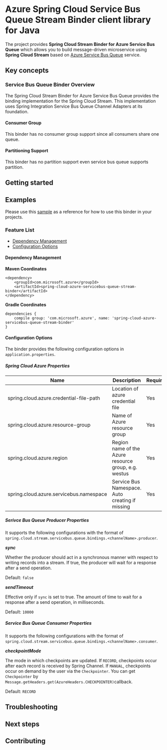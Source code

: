 # Azure Spring Cloud Service Bus Queue Stream Binder client library for Java

The project provides **Spring Cloud Stream Binder for Azure Service Bus Queue** which allows you to build message-driven 
microservice using **Spring Cloud Stream** based on [Azure Service Bus Queue](https://azure.microsoft.com/en-us/services/service-bus/) service.

## Key concepts

### Service Bus Queue Binder Overview

The Spring Cloud Stream Binder for Azure Service Bus Queue provides the binding implementation for the Spring Cloud Stream.
This implementation uses Spring Integration Service Bus Queue Channel Adapters at its foundation. 

#### Consumer Group

This binder has no consumer group support since all consumers share one queue.

#### Partitioning Support

This binder has no partition support even service bus queue supports partition.

## Getting started

## Examples

Please use this [sample](../../spring-cloud-azure-samples/servicebus-queue-binder-sample/) as a reference
for how to use this binder in your projects. 

### Feature List 

- [Dependency Management](#dependency-management)
- [Configuration Options](#configuration-options)

#### Dependency Management

**Maven Coordinates** 
```
<dependency>
    <groupId>com.microsoft.azure</groupId>
    <artifactId>spring-cloud-azure-servicebus-queue-stream-binder</artifactId>
</dependency>

```
**Gradle Coordinates** 
```
dependencies {
    compile group: 'com.microsoft.azure', name: 'spring-cloud-azure-servicebus-queue-stream-binder'
}
```

#### Configuration Options 

The binder provides the following configuration options in `application.properties`.

##### Spring Cloud Azure Properties ####

Name | Description | Required | Default 
---|---|---|---
spring.cloud.azure.credential-file-path | Location of azure credential file | Yes |
spring.cloud.azure.resource-group | Name of Azure resource group | Yes |
spring.cloud.azure.region | Region name of the Azure resource group, e.g. westus | Yes | 
spring.cloud.azure.servicebus.namespace | Service Bus Namespace. Auto creating if missing | Yes |

##### Serivce Bus Queue Producer Properties #####

It supports the following configurations with the format of `spring.cloud.stream.servicebus.queue.bindings.<channelName>.producer`.

**_sync_**

Whether the producer should act in a synchronous manner with respect to writing records into a stream. If true, the 
producer will wait for a response after a send operation.

Default: `false`

**_sendTimeout_**

Effective only if `sync` is set to true. The amount of time to wait for a response after a send operation, in milliseconds.

Default: `10000`
 
##### Service Bus Queue Consumer Properties #####

It supports the following configurations with the format of `spring.cloud.stream.servicebus.queue.bindings.<channelName>.consumer`.

**_checkpointMode_**

The mode in which checkpoints are updated.
If `RECORD`, checkpoints occur after each record is received by Spring Channel.
If `MANUAL`, checkpoints occur on demand by the user via the `Checkpointer`. You can get `Checkpointer` by `Message.getHeaders.get(AzureHeaders.CHECKPOINTER)`callback.

Default: `RECORD`

## Troubleshooting
## Next steps
## Contributing
